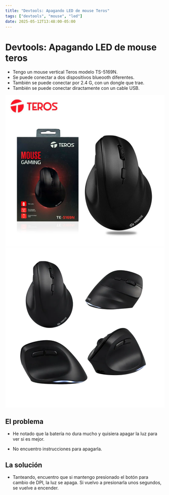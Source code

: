 ```yaml
---
title: "Devtools: Apagando LED de mouse Teros"
tags: ["devtools", "mouse", "led"]
date: 2025-05-12T13:48:00-05:00
---
```


# Devtools: Apagando LED de mouse teros

<TagsLinks />

- Tengo un mouse vertical Teros modelo TS-5169N.
- Se puede conectar a dos dispositivos blueooth diferentes.
- También se puede conectar por 2.4 G, con un dongle que trae.
- También se puede conectar diractamente con un cable USB.

![](20250512-teros-mouse.png)
![](20250512-teros-mouse-2.png)

## El problema

- He notado que la batería no dura mucho y quisiera apagar la luz para ver si es mejor.

- No encuentro instrucciones para apagarla.

## La solución

- Tanteando, encuentro que si mantengo presionado el botón para cambio de DPI, la luz se apaga. Si vuelvo a presionarla unos segundos, se vuelve a encender.